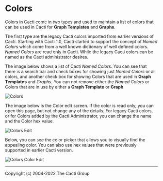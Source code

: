 # Colors

Colors in Cacti come in two types and used to maintain a list of colors that can
be used in Cacti for **Graph Templates** and **Graphs**.

The first type are the legacy Cacti colors imported from earlier versions of
Cacti. Starting with Cacti 1.0, Cacti started to support the concept of *Named
Colors* which come from a well known dictionary of well defined colors.  *Named
Colors* are read only in Cacti. While the legacy Cacti colors can be named as
the Cacti administrator desires.

The image below shows a list of Cacti *Named Colors*.  You can see that there is
a search bar and check boxes for showing just *Named Colors* or all colors, and
another check box for showing Colors that are used in **Graph Templates** and
*Graphs*.  You can not remove either the *Named Colors* or Colors that are in
use by either a **Graph Template** or **Graph**.

![Colors](images/colors.png)

The image below is the Color edit screen.  If the color is read only, you can
open this page, but not change any of the details.  For legacy Cacti colors, or
for Colors added by the Cacti Administrator, you can change the name and the
Color hex value.

![Colors Edit](images/colors-edit1.png)

Below, you can see the color picker that allows you to visually find the
appealing color.  You can also use hex values that were previously supported in
earlier Cacti version.

![Colors Color Edit](images/colors-edit2.png)

---
<copy>Copyright (c) 2004-2022 The Cacti Group</copy>
